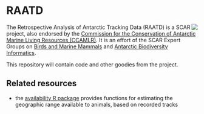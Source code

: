 # RAATD

<img align="right" style="max-width:25%" src="https://rawgit.com/SCAR/RAATD/master/logo/RAATD_logo.jpg" />

The Retrospective Analysis of Antarctic Tracking Data (RAATD) is a SCAR project, also endorsed by the [Commission for the Conservation of Antarctic Marine Living Resources (CCAMLR)](https://www.ccamlr.org/). It is an effort of the SCAR Expert Groups on [Birds and Marine Mammals](https://www.scar.org/science/eg-bamm/) and [Antarctic Biodiversity Informatics](https://www.scar.org/science/egabi/abi/).

This repository will contain code and other goodies from the project.

## Related resources

- the [availability R package](https://github.com/AustralianAntarcticDataCentre/availability) provides functions for estimating the geographic range available to animals, based on recorded tracks
